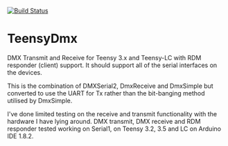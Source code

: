 [![Build Status](https://travis-ci.org/chrisstaite/TeensyDmx.svg?branch=master)](https://travis-ci.org/chrisstaite/TeensyDmx)

TeensyDmx
=========

DMX Transmit and Receive for Teensy 3.x and Teensy-LC with RDM responder
(client) support.  It should support all of the serial interfaces on the
devices.

This is the combination of DMXSerial2, DmxReceive and DmxSimple but
converted to use the UART for Tx rather than the bit-banging method
utilised by DmxSimple.

I've done limited testing on the receive and transmit functionality
with the hardware I have lying around.  DMX transmit, DMX receive
and RDM responder tested working on Serial1, on Teensy 3.2, 3.5 and LC
on Arduino IDE 1.8.2.
